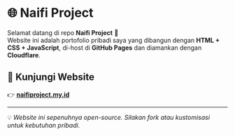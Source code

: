 # 🌐 Naifi Project

Selamat datang di repo **Naifi Project** 🎉  
Website ini adalah portofolio pribadi saya yang dibangun dengan **HTML + CSS + JavaScript**, di-host di **GitHub Pages** dan diamankan dengan **Cloudflare**.

## 🔗 Kunjungi Website
👉 **[naifiproject.my.id](https://naifiproject.my.id)**

---

💡 *Website ini sepenuhnya open-source. Silakan fork atau kustomisasi untuk kebutuhan pribadi.*


